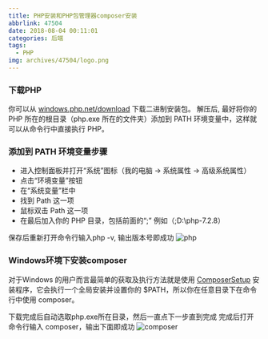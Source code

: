 ```yaml
---
title: PHP安装和PHP包管理器composer安装
abbrlink: 47504
date: 2018-08-04 00:11:01
categories: 后端
tags:
  - PHP
img: archives/47504/logo.png
---
```


### 下载PHP
你可以从 [windows.php.net/download](https://windows.php.net/download/) 下载二进制安装包。 解压后, 最好将你的 PHP 所在的根目录（php.exe 所在的文件夹）添加到 PATH 环境变量中，这样就可以从命令行中直接执行 PHP。

### 添加到 PATH 环境变量步骤
* 进入控制面板并打开“系统”图标（我的电脑 -> 系统属性 -> 高级系统属性）
* 点击“环境变量”按钮
* 在“系统变量”栏中
* 找到 Path 这一项
* 鼠标双击 Path 这一项
* 在最后加入你的 PHP 目录，包括前面的“;”  例如（;D:\php-7.2.8）

保存后重新打开命令行输入php -v, 输出版本号即成功
![php](47504/php.png)

### Windows环境下安装composer
对于Windows 的用户而言最简单的获取及执行方法就是使用 [ComposerSetup](https://getcomposer.org/Composer-Setup.exe) 安装程序，它会执行一个全局安装并设置你的 $PATH，所以你在任意目录下在命令行中使用 composer。

下载完成后自动选取php.exe所在目录，然后一直点下一步直到完成
完成后打开命令行输入 composer，输出下面即成功
![composer](47504/composer.png)
